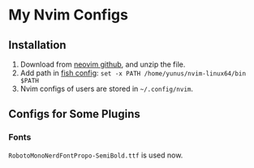 # My Nvim Configs

## Installation

1. Download from [neovim github](https://github.com/neovim/neovim/blob/master/INSTALL.md), and unzip the file.
2. Add path in [fish config](~/.config/fish/config.fish): ```set -x PATH /home/yunus/nvim-linux64/bin $PATH```
3. Nvim configs of users are stored in ```~/.config/nvim```.

## Configs for Some Plugins

### Fonts

`RobotoMonoNerdFontPropo-SemiBold.ttf` is used now.
